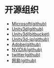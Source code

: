 开源组织
============================
* [Microsoft(github)](https://github.com/Microsoft)
* [Unity3d(github)](https://github.com/Unity-Technologies)
* [Unity3d(bitbucket)](https://bitbucket.org/Unity-Technologies/)
* [Unity3d-jp(github)](https://github.com/unity3d-jp)
* [Adobe(github)](https://github.com/adobe)
* [NVIDIA(github)](https://github.com/NVIDIAGameWorks)
* [twitter(github)](http://twitter.github.io/)
* [网易(github)](https://github.com/NetEase)